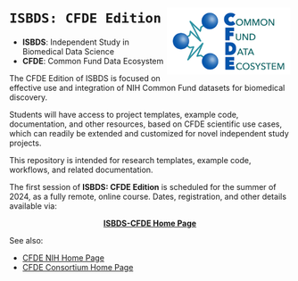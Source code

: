 # `ISBDS: CFDE Edition` <img src="doc/images/cfde_logo.png" height="120" align="right">

 * __ISBDS__: Independent Study in Biomedical Data Science
 * __CFDE__: Common Fund Data Ecosystem

The CFDE Edition of ISBDS is focused on effective use and integration
of NIH Common Fund datasets for biomedical discovery.

Students will have access to project templates, example code, documentation,
and other resources, based on CFDE scientific use cases, which can readily
be extended and customized for novel independent study projects.

This repository is intended for research templates, example code, workflows,
and related documentation.

The first session of __ISBDS: CFDE Edition__ is scheduled for the summer
of 2024, as a fully remote, online course. Dates, registration, and other
details available via:

__<p style="text-align: center;">[ISBDS-CFDE Home Page](https://datascience.unm.edu/isbdscourse_cfde/)</p>__

See also:

* [CFDE NIH Home Page](https://commonfund.nih.gov/dataecosystem)
* [CFDE Consortium Home Page](https://nih-cfde.org/)
